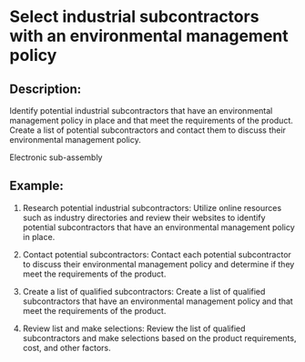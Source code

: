 # Select industrial subcontractors with an environmental management policy

## Description:
Identify potential industrial subcontractors that have an environmental management policy in place and that meet the requirements of the product. Create a list of potential subcontractors and contact them to discuss their environmental management policy.

Electronic sub-assembly

## Example:
1. Research potential industrial subcontractors: Utilize online resources such as industry directories and review their websites to identify potential subcontractors that have an environmental management policy in place.

2. Contact potential subcontractors: Contact each potential subcontractor to discuss their environmental management policy and determine if they meet the requirements of the product.

3. Create a list of qualified subcontractors: Create a list of qualified subcontractors that have an environmental management policy and that meet the requirements of the product.

4. Review list and make selections: Review the list of qualified subcontractors and make selections based on the product requirements, cost, and other factors.